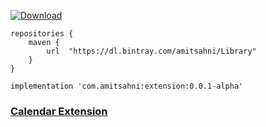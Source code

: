 [ ![Download](https://api.bintray.com/packages/amitsahni/Library/extension/images/download.svg) ](https://bintray.com/amitsahni/Library/extension/_latestVersion)

```
repositories {
    maven {
        url  "https://dl.bintray.com/amitsahni/Library" 
    }
}
```

```
implementation 'com.amitsahni:extension:0.0.1-alpha'
```
### [Calendar Extension](https://github.com/amitsahni/extension/blob/dev/extension/src/main/java/com/extension/CalenderExtension.kt)